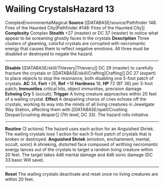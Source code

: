 ﻿---
ac: '34'
all_resistance: null
complexity: Complex
element: null
fortitude: '+26'
hardness: '18'
hazard_type: Environmental
hp: 72 (BT 36) per 5-foot patch
id: '77'
immunity:
- critical hits
- object immunities
- precision damage
level: '13'
name: Wailing Crystals
rarity: Common
reflex: '+18'
resistance: null
rus_type_level: null
school: null
source: '[[DATABASE/source/Pathfinder 148. Fires of the Haunted City|Pathfinder #148:
  Fires of the Haunted City]]'
trait:
- '[[DATABASE/trait/Complex|Complex]]'
- '[[DATABASE/trait/Environmental|Environmental]]'
- '[[DATABASE/trait/Magical|Magical]]'
type: Hazard
weakness: null
will: null

---
# Wailing Crystals<span class="item-type">Hazard 13</span>

<span class="item-trait">Complex</span><span class="item-trait">Environmental</span><span class="item-trait">Magical</span>
**Source** [[DATABASE/source/Pathfinder 148. Fires of the Haunted City|Pathfinder #148: Fires of the Haunted City]]
**Complexity** Complex
**Stealth** +27 (master) or DC 37 (master) to notice what appear to be screaming ghostly faces in the crystals
**Description** Three clusters of gleaming, colorful crystals are corrupted with necromantic energy that causes them to reflect negative emotions. All three must be disabled or destroyed to negate the hazard.

---
**Disable** [[DATABASE/skill/Thievery|Thievery]] DC 29 (master) to carefully fracture the crystals or [[DATABASE/skill/Crafting|Crafting]] DC 27 (expert) to place objects to stop the resonance, both disabling one 5-foot patch of crystals.
**AC** 34, **Fort** +26, **Ref** +18
**Hardness** 18, **HP** 72 (BT 36) per 5-foot patch; **Immunities** critical hits, object immunities, precision damage
**Echoing Cry** <span class="action-icon">5</span> (occult); **Trigger** A living creature approaches within 20 feet of a wailing crystal. **Effect** A despairing chorus of cries echoes off the crystals, working its way into the minds of all living creatures in Jewelgate Way Station, affecting them with [[DATABASE/spell/Crushing Despair|crushing despair]] (7th level, DC 33). The hazard rolls initiative.

---
**Routine** (3 actions) The hazard uses each action for an Anguished Shriek. The wailing crystals lose 1 action for each 5-foot patch of crystals that is broken or destroyed.
 **Anguished Shriek** (emotion, enchantment, mental, occult, sonic) A shrieking, distorted face composed of writhing necromantic energy lances out of the crystals to target a random living creature within 20 feet. The target takes 4d6 mental damage and 4d6 sonic damage (DC 33 basic Will save).

---
**Reset** The wailing crystals deactivate and reset once no living creatures are within 20 feet.